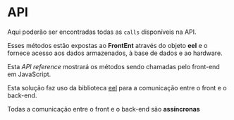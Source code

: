 <!--
 Copyright (C) 2023 Hefestus

 This file is part of Bolinho.

 Bolinho is free software: you can redistribute it and/or modify
 it under the terms of the GNU General Public License as published by
 the Free Software Foundation, either version 3 of the License, or
 (at your option) any later version.

 Bolinho is distributed in the hope that it will be useful,
 but WITHOUT ANY WARRANTY; without even the implied warranty of
 MERCHANTABILITY or FITNESS FOR A PARTICULAR PURPOSE.  See the
 GNU General Public License for more details.

 You should have received a copy of the GNU General Public License
 along with Bolinho.  If not, see <http://www.gnu.org/licenses/>.
-->

# API

Aqui poderão ser encontradas todas as `calls` disponíveis na API.

Esses métodos estão expostas ao **FrontEnt** através do objeto **eel** e o fornece acesso aos dados armazenados, à base de dados e ao hardware. 

Esta *API reference* mostrará os métodos sendo chamadas pelo front-end em JavaScript. 

Esta solução faz uso da biblioteca [eel](https://github.com/python-eel/Eel) para a comunicação entre o front e o back-end.

Todas a comunicação entre o front e o back-end são **assíncronas**